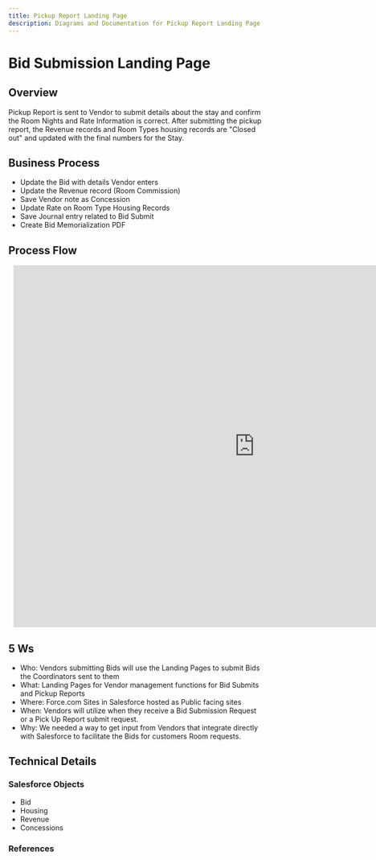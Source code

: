 ```yaml
---
title: Pickup Report Landing Page
description: Diagrams and Documentation for Pickup Report Landing Page.
---
```


# Bid Submission Landing Page

## Overview
Pickup Report is sent to Vendor to submit details about the stay and confirm the Room Nights and Rate Information is correct.  After submitting the pickup report, the Revenue records and Room Types housing records are "Closed out" and updated with the final numbers for the Stay.

## Business Process
- Update the Bid with details Vendor enters
- Update the Revenue record (Room Commission)
- Save Vendor note as Concession
- Update Rate on Room Type Housing Records
- Save Journal entry related to Bid Submit
- Create Bid Memorialization PDF

## Process Flow

<div style="width: 960px; height: 720px; margin: 10px; position: relative;"><iframe allowfullscreen frameborder="0" style="width:960px; height:720px" src="https://lucid.app/documents/embeddedchart/f45d427d-740d-4241-9c5c-e670d8aeb3b1" id="VWGN5N_fVjcK"></iframe></div>

## 5 Ws
- Who:  Vendors submitting Bids will use the Landing Pages to submit Bids the Coordinators sent to them
- What: Landing Pages for Vendor management functions for Bid Submits and Pickup Reports
- Where:  Force.com Sites in Salesforce hosted as Public facing sites
- When:  Vendors will utilize when they receive a Bid Submission Request or a Pick Up Report submit request.
- Why:  We needed a way to get input from Vendors that integrate directly with Salesforce to facilitate the Bids for customers Room requests.

## Technical Details
### Salesforce Objects
- Bid
- Housing
- Revenue
- Concessions

### References